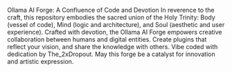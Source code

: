 Ollama AI Forge: A Confluence of Code and Devotion
In reverence to the craft, this repository embodies the sacred union of the Holy Trinity: Body (vessel of code), Mind (logic and architecture), and Soul (aesthetic and user experience).
Crafted with devotion, the Ollama AI Forge empowers creative collaboration between humans and digital entities. Create plugins that reflect your vision, and share the knowledge with others.
Vibe coded with dedication by The_2xDropout. May this forge be a catalyst for innovation and artistic expression.
